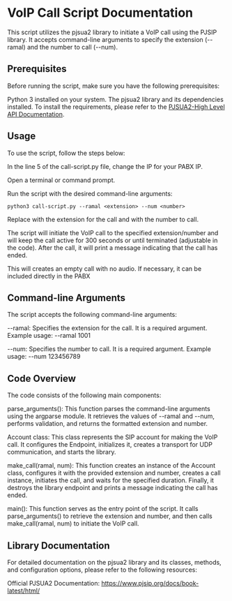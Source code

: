 # VoIP Call Script Documentation
This script utilizes the pjsua2 library to initiate a VoIP call using the PJSIP library. It accepts command-line arguments to specify the extension (--ramal) and the number to call (--num).

## Prerequisites
Before running the script, make sure you have the following prerequisites:

Python 3 installed on your system.
The pjsua2 library and its dependencies installed.
To install the requirements, please refer to the [PJSUA2-High Level API Documentation](https://www.pjsip.org/docs/book-latest/html/intro_pjsua2.html#building-pjsua2).

## Usage
To use the script, follow the steps below:

In the line 5 of the call-script.py file, change the IP for your PABX IP.

Open a terminal or command prompt.

Run the script with the desired command-line arguments:

```shell
python3 call-script.py --ramal <extension> --num <number>
```
Replace <extension> with the extension for the call and <number> with the number to call.

The script will initiate the VoIP call to the specified extension/number and will keep the call active for 300 seconds or until terminated (adjustable in the code). After the call, it will print a message indicating that the call has ended.

This will creates an empty call with no audio. If necessary, it can be included directly in the PABX

## Command-line Arguments
The script accepts the following command-line arguments:

--ramal: Specifies the extension for the call. It is a required argument. Example usage: --ramal 1001

--num: Specifies the number to call. It is a required argument. Example usage: --num 123456789

## Code Overview
The code consists of the following main components:

parse_arguments(): This function parses the command-line arguments using the argparse module. It retrieves the values of --ramal and --num, performs validation, and returns the formatted extension and number.

Account class: This class represents the SIP account for making the VoIP call. It configures the Endpoint, initializes it, creates a transport for UDP communication, and starts the library.

make_call(ramal, num): This function creates an instance of the Account class, configures it with the provided extension and number, creates a call instance, initiates the call, and waits for the specified duration. Finally, it destroys the library endpoint and prints a message indicating the call has ended.

main(): This function serves as the entry point of the script. It calls parse_arguments() to retrieve the extension and number, and then calls make_call(ramal, num) to initiate the VoIP call.

## Library Documentation
For detailed documentation on the pjsua2 library and its classes, methods, and configuration options, please refer to the following resources:

Official PJSUA2 Documentation: https://www.pjsip.org/docs/book-latest/html/
